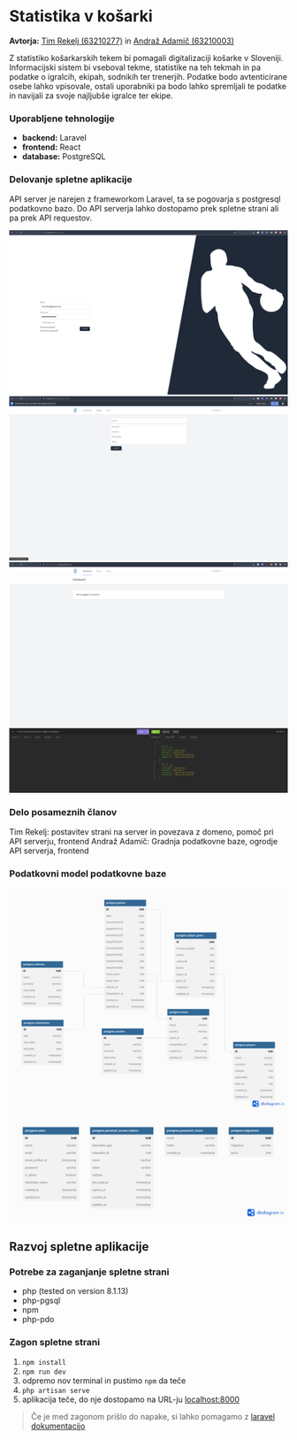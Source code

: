 # Statistika v košarki

**Avtorja:** [Tim Rekelj (63210277)](https://github.com/timrekelj) in [Andraž Adamič (63210003)](https://github.com/andrazadamic)

Z statistiko košarkarskih tekem bi pomagali digitalizaciji košarke v Sloveniji. Informacijski sistem bi vseboval tekme, statistike na teh tekmah in pa podatke o igralcih, ekipah, sodnikih ter trenerjih. Podatke bodo avtenticirane osebe lahko vpisovale, ostali uporabniki pa bodo lahko spremljali te podatke in navijali za svoje najljubše igralce ter ekipe.

### Uporabljene tehnologije
- **backend:** Laravel
- **frontend:** React
- **database:** PostgreSQL

### Delovanje spletne aplikacije
API server je narejen z frameworkom Laravel, ta se pogovarja s postgresql podatkovno bazo. Do API serverja lahko dostopamo prek spletne strani ali pa prek API requestov.

![Login](/docs/images/login.png)
![Insert](/docs/images/insert.png)
![Dashboard](/docs/images/dashboard.png)
![API Request](/docs/images/api_request.png)

### Delo posameznih članov
Tim Rekelj: postavitev strani na server in povezava z domeno, pomoč pri API serverju, frontend
Andraž Adamič: Gradnja podatkovne baze, ogrodje API serverja, frontend

### Podatkovni model podatkovne baze
![Podatkovna baza](/docs/images/Database.png)
![Avtorizacija](/docs/images/AuthDB.png)

## Razvoj spletne aplikacije

### Potrebe za zaganjanje spletne strani

- php (tested on version 8.1.13)
- php-pgsql
- npm
- php-pdo

### Zagon spletne strani
1. `npm install`
2. `npm run dev`
3. odpremo nov terminal in pustimo `npm` da teče
4. `php artisan serve`
5. aplikacija teče, do nje dostopamo na URL-ju [localhost:8000](http://localhost:8000/)

> Če je med zagonom prišlo do napake, si lahko pomagamo z [laravel dokumentacijo](https://laravel.com/docs/9.x/installation)